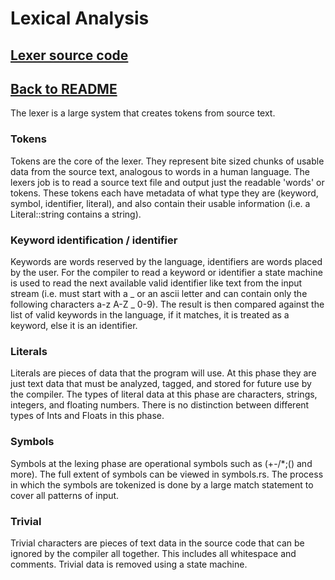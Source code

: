 # Lexical Analysis

## [Lexer source code](../src/lexer/mod.rs)

## [Back to README](../README.md)

The lexer is a large system that creates tokens from source text.

### Tokens

Tokens are the core of the lexer. They represent bite sized chunks of usable data from the source text, analogous to
words in a human language. The lexers job is to read a source text file and output just the readable 'words' or tokens.
These tokens each have metadata of what type they are (keyword, symbol, identifier, literal), and also contain their
usable information (i.e. a Literal::string contains a string).

### Keyword identification / identifier

Keywords are words reserved by the language, identifiers are words placed by the user. For the compiler to read a
keyword or identifier a
state machine is used to read the next available valid identifier like text from the
input stream (i.e. must start with a _ or an ascii letter and can contain only the following characters a-z A-Z _ 0-9).
The result is then compared against the list of valid keywords in the language, if it matches, it is treated as a
keyword, else it is an identifier.

### Literals

Literals are pieces of data that the program will use. At this phase they are just text data that must be analyzed,
tagged, and stored for future use by the compiler. The types of literal data at this phase are characters, strings,
integers, and floating numbers. There is no distinction between different types of Ints and Floats in this phase.

### Symbols

Symbols at the lexing phase are operational symbols such as (+-/*;() and more). The full extent of symbols can be viewed
in symbols.rs. The process in which the symbols are tokenized is done by a large match statement to cover all patterns
of input.

### Trivial

Trivial characters are pieces of text data in the source code that can be ignored by the compiler all together. This
includes all whitespace and comments. Trivial data is removed using a state machine.

